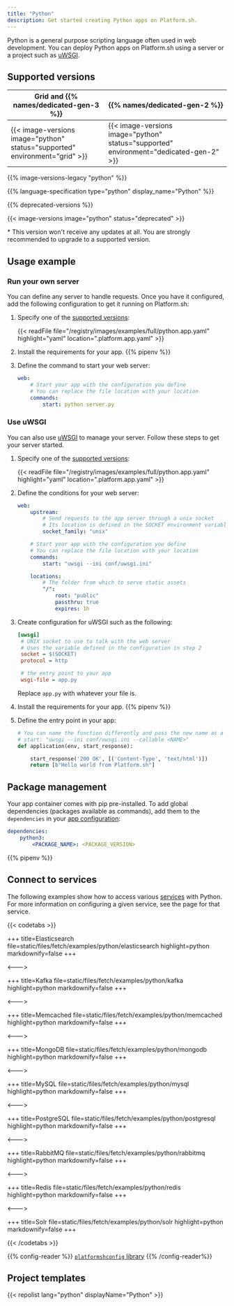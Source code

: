 ```yaml
---
title: "Python"
description: Get started creating Python apps on Platform.sh.
---
```


Python is a general purpose scripting language often used in web development.
You can deploy Python apps on Platform.sh using a server or a project such as [uWSGI](https://uwsgi-docs.readthedocs.io/en/latest/).

## Supported versions

| Grid and {{% names/dedicated-gen-3 %}} | {{% names/dedicated-gen-2 %}} |
|----------------------------------------|------------------------------ |
| {{< image-versions image="python" status="supported" environment="grid" >}} | {{< image-versions image="python" status="supported" environment="dedicated-gen-2" >}} |

{{% image-versions-legacy "python" %}}

{{% language-specification type="python" display_name="Python" %}}

{{% deprecated-versions %}}

{{< image-versions image="python" status="deprecated" >}}

\* This version won't receive any updates at all.
You are strongly recommended to upgrade to a supported version.

## Usage example

### Run your own server

You can define any server to handle requests.
Once you have it configured, add the following configuration to get it running on Platform.sh:

1. Specify one of the [supported versions](#supported-versions):

    {{< readFile file="/registry/images/examples/full/python.app.yaml" highlight="yaml" location=".platform.app.yaml" >}}

2. Install the requirements for your app.
   {{% pipenv %}}

3. Define the command to start your web server:

   ```yaml {location=".platform.app.yaml"}
   web:
       # Start your app with the configuration you define
       # You can replace the file location with your location
       commands:
           start: python server.py
   ```

### Use uWSGI

You can also use [uWSGI](https://uwsgi-docs.readthedocs.io/en/latest/) to manage your server.
Follow these steps to get your server started.

1. Specify one of the [supported versions](#supported-versions):

    {{< readFile file="/registry/images/examples/full/python.app.yaml" highlight="yaml" location=".platform.app.yaml" >}}

2. Define the conditions for your web server:

   ```yaml {location=".platform.app.yaml"}
   web:
       upstream:
           # Send requests to the app server through a unix socket
           # Its location is defined in the SOCKET environment variable
           socket_family: "unix"

       # Start your app with the configuration you define
       # You can replace the file location with your location
       commands:
           start: "uwsgi --ini conf/uwsgi.ini"

       locations:
           # The folder from which to serve static assets
           "/":
               root: "public"
               passthru: true
               expires: 1h
   ```

3. Create configuration for uWSGI such as the following:

   ```ini {location="config/uwsgi.ini"}
   [uwsgi]
    # UNIX socket to use to talk with the web server
    # Uses the variable defined in the configuration in step 2
    socket = $(SOCKET)
    protocol = http

    # the entry point to your app
    wsgi-file = app.py
   ```

   Replace `app.py` with whatever your file is.

4. Install the requirements for your app.
   {{% pipenv %}}

5. Define the entry point in your app:

   ```python
   # You can name the function differently and pass the new name as a flag
   # start: "uwsgi --ini conf/uwsgi.ini --callable <NAME>"
   def application(env, start_response):

       start_response('200 OK', [('Content-Type', 'text/html')])
       return [b"Hello world from Platform.sh"]
   ```

## Package management

Your app container comes with pip pre-installed.
To add global dependencies (packages available as commands),
add them to the `dependencies` in your [app configuration](../../create-apps/app-reference.md#dependencies):

```yaml {location=".platform.app.yaml"}
dependencies:
    python3:
        <PACKAGE_NAME>: <PACKAGE_VERSION>
```

{{% pipenv %}}

## Connect to services

The following examples show how to access various [services](../../add-services/_index.md) with Python.
For more information on configuring a given service, see the page for that service.

{{< codetabs >}}

+++
title=Elasticsearch
file=static/files/fetch/examples/python/elasticsearch
highlight=python
markdownify=false
+++

<--->

+++
title=Kafka
file=static/files/fetch/examples/python/kafka
highlight=python
markdownify=false
+++

<--->

+++
title=Memcached
file=static/files/fetch/examples/python/memcached
highlight=python
markdownify=false
+++

<--->

+++
title=MongoDB
file=static/files/fetch/examples/python/mongodb
highlight=python
markdownify=false
+++

<--->

+++
title=MySQL
file=static/files/fetch/examples/python/mysql
highlight=python
markdownify=false
+++

<--->

+++
title=PostgreSQL
file=static/files/fetch/examples/python/postgresql
highlight=python
markdownify=false
+++

<--->

+++
title=RabbitMQ
file=static/files/fetch/examples/python/rabbitmq
highlight=python
markdownify=false
+++

<--->

+++
title=Redis
file=static/files/fetch/examples/python/redis
highlight=python
markdownify=false
+++

<--->

+++
title=Solr
file=static/files/fetch/examples/python/solr
highlight=python
markdownify=false
+++

{{< /codetabs >}}


{{% config-reader %}}
[`platformshconfig` library](https://github.com/platformsh/config-reader-python)
{{% /config-reader%}}

## Project templates

{{< repolist lang="python" displayName="Python" >}}
